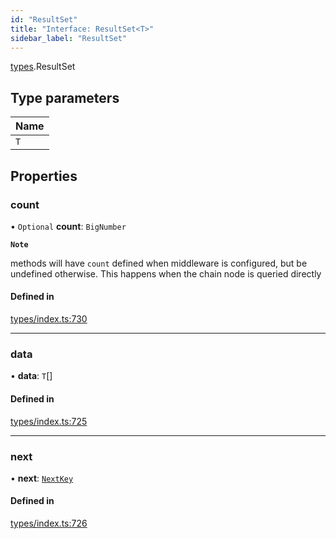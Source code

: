 ```yaml
---
id: "ResultSet"
title: "Interface: ResultSet<T>"
sidebar_label: "ResultSet"
---
```


[types](../../../modules/Types/Types.md).ResultSet

## Type parameters

| Name |
| :------ |
| `T` |

## Properties

### count

• `Optional` **count**: `BigNumber`

**`Note`**

 methods will have `count` defined when middleware is configured, but be undefined otherwise. This happens when the chain node is queried directly

#### Defined in

[types/index.ts:730](https://github.com/PolymeshAssociation/polymesh-sdk/blob/07a4c5b0/src/types/index.ts#L730)

___

### data

• **data**: `T`[]

#### Defined in

[types/index.ts:725](https://github.com/PolymeshAssociation/polymesh-sdk/blob/07a4c5b0/src/types/index.ts#L725)

___

### next

• **next**: [`NextKey`](../../../modules/Types/Types.md#nextkey)

#### Defined in

[types/index.ts:726](https://github.com/PolymeshAssociation/polymesh-sdk/blob/07a4c5b0/src/types/index.ts#L726)
